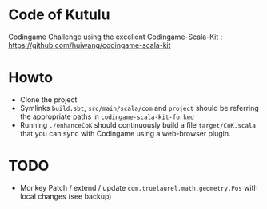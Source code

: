 # Code of Kutulu

Codingame Challenge using the excellent Codingame-Scala-Kit : https://github.com/huiwang/codingame-scala-kit

# Howto

  * Clone the project
  * Symlinks `build.sbt`, `src/main/scala/com` and `project` should be referring the appropriate paths in `codingame-scala-kit-forked`
  * Running `./enhanceCoK` should continuously build a file `target/CoK.scala` that you can sync with Codingame using a web-browser plugin.

# TODO

  * Monkey Patch / extend / update `com.truelaurel.math.geometry.Pos` with local changes (see backup)
